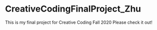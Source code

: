 # CreativeCodingFinalProject_Zhu
This is my final project for Creative Coding Fall 2020
Please check it out!
